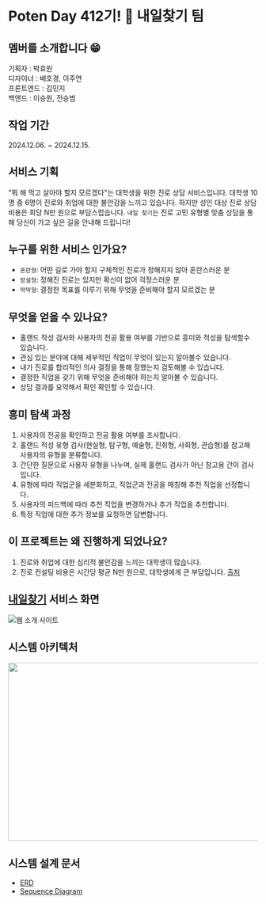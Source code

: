 # Poten Day 412기! 🐤 내일찾기 팀

## 멤버를 소개합니다 😁
기획자 : 박효원  
디자이너 : 배호경, 이주연  
프론트엔드 : 김민지  
백엔드 : 이승원, 전승범<br>

## 작업 기간
2024.12.06. ~ 2024.12.15.

## 서비스 기획
"뭐 해 먹고 살아야 할지 모르겠다"는 대학생을 위한 진로 상담 서비스입니다.
대학생 10명 중 6명이 진로와 취업에 대한 불안감을 느끼고 있습니다.
하지만 성인 대상 진로 상담 비용은 회당 N만 원으로 부담스럽습니다.
`내일 찾기`는 진로 고민 유형별 맞춤 상담을 통해 당신이 가고 싶은 길을 안내해 드립니다!

## 누구를 위한 서비스 인가요?
- `혼란형`: 어떤 길로 가야 할지 구체적인 진로가 정해지지 않아 혼란스러운 분
- `망설형`: 정해진 진로는 있지만 확신이 없어 걱정스러운 분
- `막막형`: 결정한 목표를 이루기 위해 무엇을 준비해야 할지 모르겠는 분

## 무엇을 얻을 수 있나요?
- 홀랜드 작성 검사와 사용자의 전공 활용 여부를 기반으로 흥미와 적성을 탐색할수 있습니다.
- 관심 있는 분야에 대해 세부적인 직업이 무엇이 있는지 알아볼수 있습니다.
- 내가 진로를 합리적인 의사 결정을 통해 정했는지 검토해볼 수 있습니다.
- 결정한 직업을 갖기 위해 무엇을 준비해야 하는지 알아볼 수 있습니다.
- 상담 결과를 요약해서 확인 확인할 수 있습니다.

## 흥미 탐색 과정
1. 사용자의 전공을 확인하고 전공 활용 여부를 조사합니다.
2. 홀랜드 적성 유형 검사(현실형, 탐구형, 예술형, 진취형, 사회형, 관습형)를 참고해 사용자의 유형을 분류합니다.  
3. 간단한 질문으로 사용자 유형을 나누며, 실제 홀랜드 검사가 아닌 참고용 간이 검사입니다. 
4. 유형에 따라 직업군을 세분화하고, 직업군과 전공을 매칭해 추천 직업을 선정합니다.
5. 사용자의 피드백에 따라 추천 직업을 변경하거나 추가 직업을 추천합니다.
6. 특정 직업에 대한 추가 정보를 요청하면 답변합니다.

## 이 프로젝트는 왜 진행하게 되었나요?
1. 진로와 취업에 대한 심리적 불안감을 느끼는 대학생이 많습니다.
2. 진로 컨설팅 비용은 시간당 평균 N만 원으로, 대학생에게 큰 부담입니다.
   [출처](http://www.gokmu.com/news/article.html?no=16304)


## [내일찾기](https://find-your-day.duckdns.org/home) 서비스 화면
![웹 소개 사이트](https://github.com/user-attachments/assets/2ef75f7f-945a-4077-a8f7-14ec8142092f)

## 시스템 아키텍처
<img src="https://github.com/user-attachments/assets/1f903a09-3cb9-49fe-8f87-42fd94792ba7" width="600" height="360"/>  

## 시스템 설계 문서
- [ERD](https://github.com/future-way/back/blob/main/docs/erd.md)  
- [Sequence Diagram](https://github.com/future-way/back/blob/main/docs/sequence.md)
